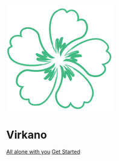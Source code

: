 ![logo](media/icon.png)

# Virkano 


[All alone with you](http://www.virkano.com/web-bookmarks/)
[Get Started](/README.md)